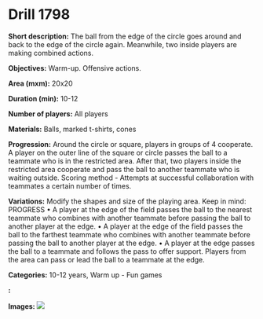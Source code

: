 # Drill 1798

**Short description:**
The ball from the edge of the circle goes around and back to the edge of the circle again. Meanwhile, two inside players are making combined actions.

**Objectives:**
Warm-up. Offensive actions.

**Area (mxm):**
20x20

**Duration (min):**
10-12

**Number of players:**
All players

**Materials:**
Balls, marked t-shirts, cones

**Progression:**
Around the circle or square, players in groups of 4 cooperate. A player on the outer line of the square or circle passes the ball to a teammate who is in the restricted area. After that, two players inside the restricted area cooperate and pass the ball to another teammate who is waiting outside. Scoring method - Attempts at successful collaboration with teammates a certain number of times.

**Variations:**
Modify the shapes and size of the playing area. Keep in mind: PROGRESS • A player at the edge of the field passes the ball to the nearest teammate who combines with another teammate before passing the ball to another player at the edge. • A player at the edge of the field passes the ball to the farthest teammate who combines with another teammate before passing the ball to another player at the edge. • A player at the edge passes the ball to a teammate and follows the pass to offer support. Players from the area can pass or lead the ball to a teammate at the edge.

**Categories:**
10-12 years, Warm up - Fun games

**:**


**Images:**
![](https://www.coachingfutsal.com/\images\16aef722-dc54-4564-b4ea-6f7cf0ae1fa1_334.png)

